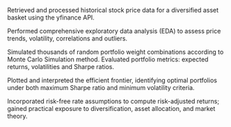 Retrieved and processed historical stock price data for a diversified asset basket using the yfinance API.

Performed comprehensive exploratory data analysis (EDA) to assess price trends, volatility, correlations and outliers.

Simulated thousands of random portfolio weight combinations according to Monte Carlo Simulation method. Evaluated portfolio metrics: expected returns, volatilities and Sharpe ratios.

Plotted and interpreted the efficient frontier, identifying optimal portfolios under both maximum Sharpe ratio and minimum volatility criteria.

Incorporated risk-free rate assumptions to compute risk-adjusted returns; gained practical exposure to diversification, asset allocation, and market theory.
